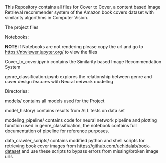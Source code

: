 This Repository contains all files for Cover to Cover, a content based Image Retrieval recommender system  of the Amazon book covers dataset with similarity algorithms in Computer Vision.

The project files

Notebooks:

**NOTE** if Notebooks are not rendering please copy the url and go to https://nbviewer.jupyter.org/ to view the files

Cover_to_cover.ipynb contains the Similarity based Image Recommendation System

genre_classification.ipynb explores the relationship between genre and cover design features with Neural network modeling


Directories:

models/ contains all models used for the Project

model_history/ contains results from ALL tests on data set

modeling_pipeline/ contains code for neural network pipeline and plotting function used in genre_classification, the notebook contains full documentation of pipeline for reference purposes. 

data_crawler_scripts/ contains modified python and shell scripts for retrieving book cover images from  https://github.com/uchidalab/book-dataset and use these scripts to bypass errors from missing/broken image urls
